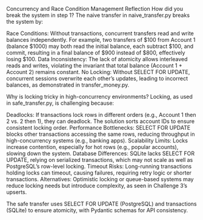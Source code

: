 Concurrency and Race Condition Management Reflection
How did you break the system in step 1?
The naive transfer in naive_transfer.py breaks the system by:

Race Conditions: Without transactions, concurrent transfers read and write balances independently. For example, two transfers of $100 from Account 1 (balance $1000) may both read the initial balance, each subtract $100, and commit, resulting in a final balance of $900 instead of $800, effectively losing $100.
Data Inconsistency: The lack of atomicity allows interleaved reads and writes, violating the invariant that total balance (Account 1 + Account 2) remains constant.
No Locking: Without SELECT FOR UPDATE, concurrent sessions overwrite each other’s updates, leading to incorrect balances, as demonstrated in transfer_money.py.

Why is locking tricky in high-concurrency environments?
Locking, as used in safe_transfer.py, is challenging because:

Deadlocks: If transactions lock rows in different orders (e.g., Account 1 then 2 vs. 2 then 1), they can deadlock. The solution sorts account IDs to ensure consistent locking order.
Performance Bottlenecks: SELECT FOR UPDATE blocks other transactions accessing the same rows, reducing throughput in high-concurrency systems (e.g., banking apps).
Scalability Limits: Locks increase contention, especially for hot rows (e.g., popular accounts), slowing down the system.
Database Differences: SQLite lacks SELECT FOR UPDATE, relying on serialized transactions, which may not scale as well as PostgreSQL’s row-level locking.
Timeout Risks: Long-running transactions holding locks can timeout, causing failures, requiring retry logic or shorter transactions.
Alternatives: Optimistic locking or queue-based systems may reduce locking needs but introduce complexity, as seen in Challenge 3’s upserts.

The safe transfer uses SELECT FOR UPDATE (PostgreSQL) and transactions (SQLite) to ensure atomicity, with Pydantic schemas for API consistency.

